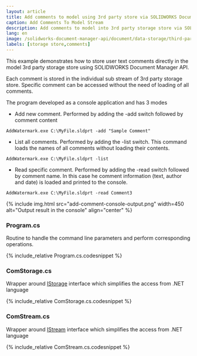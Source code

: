 ```yaml
---
layout: article
title: Add comments to model using 3rd party store via SOLIDWORKS Document Manager API
caption: Add Comments To Model Stream
description: Add comments to model into 3rd party storage store via SOLIDWORKS Document Manager API
lang: en
image: /solidworks-document-manager-api/document/data-storage/third-party/add-comments/add-comment-console-output.png
labels: [storage store,comments]
---
```

This example demonstrates how to store user text comments directly in the model 3rd party storage store using SOLIDWORKS Document Manager API.

Each comment is stored in the individual sub stream of 3rd party storage store. Specific comment can be accessed without the need of loading of all comments.

The program developed as a console application and has 3 modes

* Add new comment. Performed by adding the -add switch followed by comment content

~~~
AddWatermark.exe C:\MyFile.sldprt -add "Sample Comment"
~~~

* List all comments. Performed by adding the -list switch. This command loads the names of all comments without loading their contents.

~~~
AddWatermark.exe C:\MyFile.sldprt -list
~~~

* Read specific comment. Performed by adding the -read switch followed by comment name. In this case he comment information (text, author and date) is loaded and printed to the console.

~~~
AddWatermark.exe C:\MyFile.sldprt -read Comment3
~~~

{% include img.html src="add-comment-console-output.png" width=450 alt="Output result in the console" align="center" %}

### Program.cs

Routine to handle the command line parameters and perform corresponding operations.

{% include_relative Program.cs.codesnippet %}

### ComStorage.cs

Wrapper around [IStorage](https://docs.microsoft.com/en-us/windows/desktop/api/objidl/nn-objidl-istorage) interface which simplifies the access from .NET language

{% include_relative ComStorage.cs.codesnippet %}

### ComStream.cs

Wrapper around [IStream](https://docs.microsoft.com/en-us/windows/desktop/api/objidl/nn-objidl-istream) interface which simplifies the access from .NET language

{% include_relative ComStream.cs.codesnippet %}
